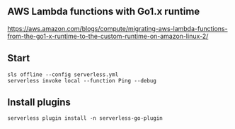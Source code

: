 ## AWS Lambda functions with Go1.x runtime
https://aws.amazon.com/blogs/compute/migrating-aws-lambda-functions-from-the-go1-x-runtime-to-the-custom-runtime-on-amazon-linux-2/

## Start
```
sls offline --config serverless.yml
serverless invoke local --function Ping --debug

```

## Install plugins

```
serverless plugin install -n serverless-go-plugin

```